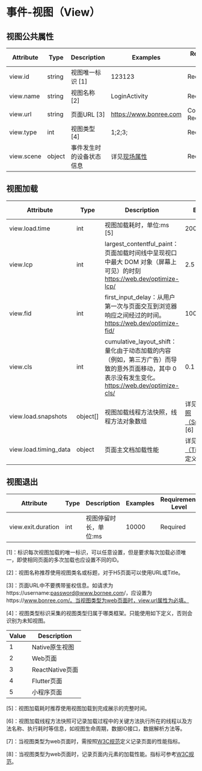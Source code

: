 
# 事件-视图（View）

## 视图公共属性

| Attribute | Type | Description | Examples | Requirement Level |
| -- | -- | -- | -- | -- |
| view.id | string | 视图唯一标识 [1] | 123123 | Required |
| view.name | string | 视图名称 [2] | LoginActivity | Recommended |
| view.url | string | 页面URL [3] | https://www.bonree.com | Conditionally Required |
| view.type | int | 视图类型 [4] | 1;2;3; | Required |
| view.scene | object | 事件发生时的设备状态信息 | 详见[现场属性](./common_scene.md) | Required |

## 视图加载

| Attribute | Type | Description | Examples | Requirement Level |
| -- | -- | -- | -- | -- |
| view.load.time | int | 视图加载耗时，单位:ms [5] | 200 | Required |
| view.lcp | int | largest_contentful_paint：页面加载时间线中呈现视口中最大 DOM 对象（屏幕上可见）的时刻  https://web.dev/optimize-lcp/ | 2.5 | Recommended |
| view.fid | int |  first_input_delay：从用户第一次与页面交互到浏览器响应之间经过的时间。  https://web.dev/optimize-fid/ | 100 | Recommended |
| view.cls | int | cumulative_layout_shift：量化由于动态加载的内容（例如，第三方广告）而导致的意外页面移动，其中 0 表示没有发生变化。  https://web.dev/optimize-cls/ | 0.1 | Recommended |
| view.load.snapshots | object[] | 视图加载线程方法快照，线程方法对象数组 | 详见[线程方法快照（Snapshot）](./event_user_action.md#线程方法快照snapshot) [6] | Conditionally Required |
| view.load.timing_data | object | 页面主文档加载性能 | 详见[性能指标（TimingData）](./event_resource.md#http请求性能指标timingdata)定义 [7] | Conditionally Required |

## 视图退出

| Attribute | Type | Description | Examples | Requirement Level |
| -- | -- | -- | -- | -- |
| view.exit.duration | int | 视图停留时长，单位:ms | 10000 | Required |


[1]：标识每次视图加载的唯一标识，可以任意设置，但是要求每次加载必须唯一，即使相同页面的多次加载也应设置不同的ID。

[2]：视图名称推荐使用视图类名或标题，对于H5页面可以使用URL或Title。

[3]：页面URL中不要携带鉴权信息。如请求为https://username:password@www.bornee.com/，应设置为https://www.bonree.com/。当视图类型为web页面时，view.url属性为必填。

[4]：视图类型标识采集的视图类型归属于哪类框架。只能使用如下定义，否则会识别为未知视图。

| Value | Description |
| -- | -- |
| 1 | Native原生视图 |
| 2 | Web页面 |
| 3 | ReactNative页面 |
| 4 | Flutter页面 |
| 5 | 小程序页面 |

[5]：视图加载耗时推荐使用视图加载到完成展示的完整时间。

[6]：视图加载线程方法快照可记录加载过程中的关键方法执行所在的线程以及方法名称、执行耗时等信息，如视图生命周期，数据IO接口，数据解析方法等。

[7]：当视图类型为web页面时，需按照[W3C规范](https://www.w3.org/TR/navigation-timing/#performancetiming)定义记录页面的性能指标。

[8]：当视图类型为web页面时，记录页面内元素的加载性能。指标可参考[W3C规范](https://www.w3.org/TR/navigation-timing/#performancetiming)。


